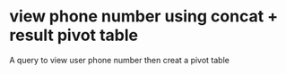 # view phone number using concat + result pivot table

A query to view user phone number then creat a pivot table 
